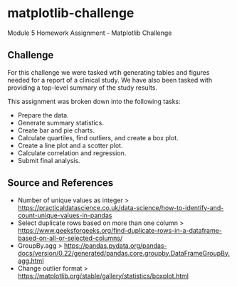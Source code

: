 # matplotlib-challenge
Module 5 Homework Assignment - Matplotlib Challenge

## Challenge
For this challenge we were tasked wtih generating tables and figures needed for a report of a clinical study. We have also been tasked with providing a top-level summary of the study results.

This assignment was broken down into the following tasks: 
* Prepare the data.
* Generate summary statistics.
* Create bar and pie charts.
* Calculate quartiles, find outliers, and create a box plot.
* Create a line plot and a scotter plot.
* Calculate correlation and regression.
* Submit final analysis.

## Source and References
* Number of unique values as integer > https://practicaldatascience.co.uk/data-science/how-to-identify-and-count-unique-values-in-pandas
* Select duplicate rows based on more than one column > https://www.geeksforgeeks.org/find-duplicate-rows-in-a-dataframe-based-on-all-or-selected-columns/
* GroupBy.agg > https://pandas.pydata.org/pandas-docs/version/0.22/generated/pandas.core.groupby.DataFrameGroupBy.agg.html
* Change outlier format > https://matplotlib.org/stable/gallery/statistics/boxplot.html
